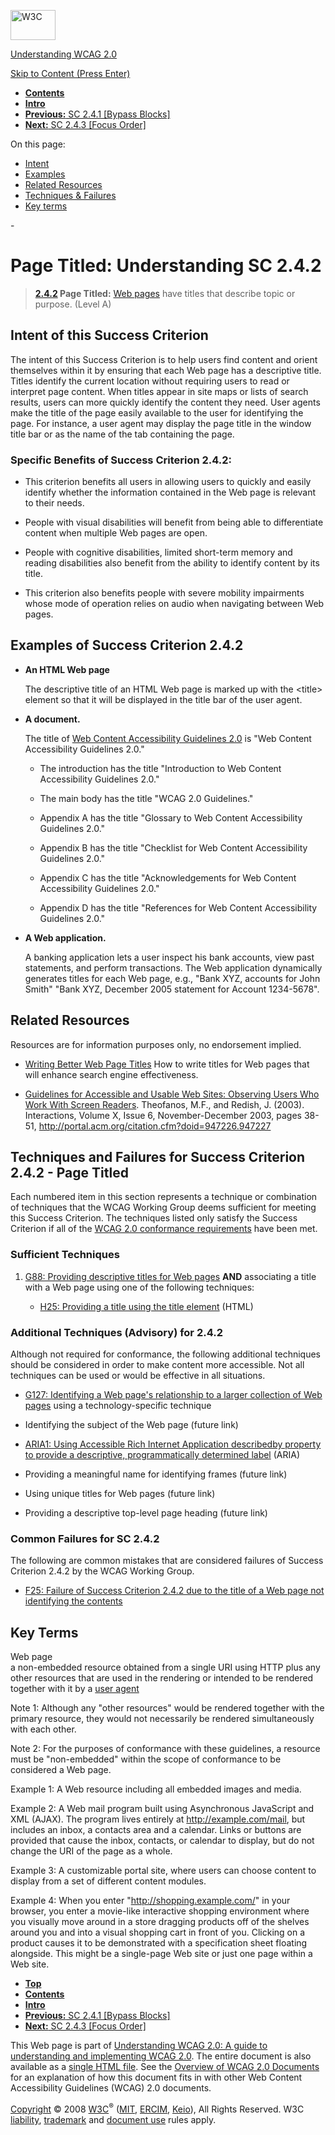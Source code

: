 [<img src="http://www.w3.org/Icons/w3c_home" alt="W3C" width="72" height="48" />](http://www.w3.org/)

[Understanding WCAG 2.0](http://www.w3.org/TR/2008/WD-UNDERSTANDING-WCAG20-20081103/)

[Skip to Content (Press Enter)](#maincontent)

<span id="top"></span>

-   **[Contents](http://www.w3.org/TR/2008/WD-UNDERSTANDING-WCAG20-20081103/#contents "Table of Contents")**
-   **[Intro](intro.html "Introduction to Understanding WCAG 2.0")**
-   [**Previous:** SC 2.4.1 \[Bypass Blocks\]](navigation-mechanisms-skip.html "Understanding SC  2.4.1 [Bypass Blocks]")
-   [**Next:** SC 2.4.3 \[Focus Order\]](navigation-mechanisms-focus-order.html "Understanding SC  2.4.3 [Focus Order]")

On this page:

-   [Intent](#navigation-mechanisms-title-intent-head)
-   [Examples](#navigation-mechanisms-title-examples-head)
-   [Related Resources](#navigation-mechanisms-title-resources-head)
-   [Techniques & Failures](#navigation-mechanisms-title-techniques-head)
-   [Key terms](#key-terms)

<span id="maincontent">-</span>

<span id="navigation-mechanisms-title"></span> **Page Titled**<span class="screenreader">:</span> Understanding SC 2.4.2
========================================================================================================================

> **[2.4.2](http://www.w3.org/TR/2008/PR-WCAG20-20081103/#navigation-mechanisms-title) Page Titled:** <a href="#webpagedef" class="termref">Web pages</a> have titles that describe topic or purpose. (Level A)

Intent of this Success Criterion
--------------------------------

The intent of this Success Criterion is to help users find content and orient themselves within it by ensuring that each Web page has a descriptive title. Titles identify the current location without requiring users to read or interpret page content. When titles appear in site maps or lists of search results, users can more quickly identify the content they need. User agents make the title of the page easily available to the user for identifying the page. For instance, a user agent may display the page title in the window title bar or as the name of the tab containing the page.

### Specific Benefits of Success Criterion 2.4.2:

-   This criterion benefits all users in allowing users to quickly and easily identify whether the information contained in the Web page is relevant to their needs.

-   People with visual disabilities will benefit from being able to differentiate content when multiple Web pages are open.

-   People with cognitive disabilities, limited short-term memory and reading disabilities also benefit from the ability to identify content by its title.

-   This criterion also benefits people with severe mobility impairments whose mode of operation relies on audio when navigating between Web pages.

Examples of Success Criterion 2.4.2
-----------------------------------

-   **An HTML Web page**

    The descriptive title of an HTML Web page is marked up with the &lt;title&gt; element so that it will be displayed in the title bar of the user agent.

-   **A document.**

    The title of [Web Content Accessibility Guidelines 2.0](http://www.w3.org/TR/WCAG20/) is "Web Content Accessibility Guidelines 2.0."

    -   The introduction has the title "Introduction to Web Content Accessibility Guidelines 2.0."

    -   The main body has the title "WCAG 2.0 Guidelines."

    -   Appendix A has the title "Glossary to Web Content Accessibility Guidelines 2.0."

    -   Appendix B has the title "Checklist for Web Content Accessibility Guidelines 2.0."

    -   Appendix C has the title "Acknowledgements for Web Content Accessibility Guidelines 2.0."

    -   Appendix D has the title "References for Web Content Accessibility Guidelines 2.0."

-   **A Web application.**

    A banking application lets a user inspect his bank accounts, view past statements, and perform transactions. The Web application dynamically generates titles for each Web page, e.g., "Bank XYZ, accounts for John Smith" "Bank XYZ, December 2005 statement for Account 1234-5678".

Related Resources
-----------------

Resources are for information purposes only, no endorsement implied.

-   [Writing Better Web Page Titles](http://www.socialpatterns.com/search-engine-optimization/writing-better-titles/) How to write titles for Web pages that will enhance search engine effectiveness.

-   [Guidelines for Accessible and Usable Web Sites: Observing Users Who Work With Screen Readers](http://redish.net/content/papers/interactions.html). Theofanos, M.F., and Redish, J. (2003). Interactions, Volume X, Issue 6, November-December 2003, pages 38-51, <http://portal.acm.org/citation.cfm?doid=947226.947227>

Techniques and Failures for Success Criterion 2.4.2 - Page Titled
-----------------------------------------------------------------

Each numbered item in this section represents a technique or combination of techniques that the WCAG Working Group deems sufficient for meeting this Success Criterion. The techniques listed only satisfy the Success Criterion if all of the [WCAG 2.0 conformance requirements](http://www.w3.org/TR/2008/PR-WCAG20-20081103/#conformance-reqs) have been met.

### Sufficient Techniques

1.  [G88: Providing descriptive titles for Web pages](http://www.w3.org/TR/2008/WD-WCAG20-TECHS-20081103/G88) **AND** associating a title with a Web page using one of the following techniques:

    -   [H25: Providing a title using the title element](http://www.w3.org/TR/2008/WD-WCAG20-TECHS-20081103/H25) (HTML)

### Additional Techniques (Advisory) for 2.4.2

Although not required for conformance, the following additional techniques should be considered in order to make content more accessible. Not all techniques can be used or would be effective in all situations.

-   [G127: Identifying a Web page's relationship to a larger collection of Web pages](http://www.w3.org/TR/2008/WD-WCAG20-TECHS-20081103/G127) using a technology-specific technique

-   Identifying the subject of the Web page (future link)

-   [ARIA1: Using Accessible Rich Internet Application describedby property to provide a descriptive, programmatically determined label](http://www.w3.org/TR/2008/WD-WCAG20-TECHS-20081103/ARIA1) (ARIA)

-   Providing a meaningful name for identifying frames (future link)

-   Using unique titles for Web pages (future link)

-   Providing a descriptive top-level page heading (future link)

### Common Failures for SC 2.4.2

The following are common mistakes that are considered failures of Success Criterion 2.4.2 by the WCAG Working Group.

-   [F25: Failure of Success Criterion 2.4.2 due to the title of a Web page not identifying the contents](http://www.w3.org/TR/2008/WD-WCAG20-TECHS-20081103/F25)

Key Terms
---------

 <span id="webpagedef"></span> Web page  
a non-embedded resource obtained from a single URI using HTTP plus any other resources that are used in the rendering or intended to be rendered together with it by a <a href="http://www.w3.org/TR/2008/PR-WCAG20-20081103/#useragentdef" class="termref">user agent</a>

Note 1: Although any "other resources" would be rendered together with the primary resource, they would not necessarily be rendered simultaneously with each other.

Note 2: For the purposes of conformance with these guidelines, a resource must be "non-embedded" within the scope of conformance to be considered a Web page.

Example 1: A Web resource including all embedded images and media.

Example 2: A Web mail program built using Asynchronous JavaScript and XML (AJAX). The program lives entirely at http://example.com/mail, but includes an inbox, a contacts area and a calendar. Links or buttons are provided that cause the inbox, contacts, or calendar to display, but do not change the URI of the page as a whole.

Example 3: A customizable portal site, where users can choose content to display from a set of different content modules.

Example 4: When you enter "http://shopping.example.com/" in your browser, you enter a movie-like interactive shopping environment where you visually move around in a store dragging products off of the shelves around you and into a visual shopping cart in front of you. Clicking on a product causes it to be demonstrated with a specification sheet floating alongside. This might be a single-page Web site or just one page within a Web site.

-   **[Top](#top)**
-   **[Contents](http://www.w3.org/TR/2008/WD-UNDERSTANDING-WCAG20-20081103/#contents "Table of Contents")**
-   **[Intro](intro.html "Introduction to Understanding WCAG 2.0")**
-   [**Previous:** SC 2.4.1 \[Bypass Blocks\]](navigation-mechanisms-skip.html "Understanding SC  2.4.1 [Bypass Blocks]")
-   [**Next:** SC 2.4.3 \[Focus Order\]](navigation-mechanisms-focus-order.html "Understanding SC  2.4.3 [Focus Order]")

This Web page is part of [Understanding WCAG 2.0: A guide to understanding and implementing WCAG 2.0](http://www.w3.org/TR/2008/WD-UNDERSTANDING-WCAG20-20081103/). The entire document is also available as a [single HTML file](complete.html). See the [Overview of WCAG 2.0 Documents](http://www.w3.org/WAI/intro/wcag20) for an explanation of how this document fits in with other Web Content Accessibility Guidelines (WCAG) 2.0 documents.

[Copyright](http://www.w3.org/Consortium/Legal/ipr-notice#Copyright) © 2008 [W3C](http://www.w3.org/)<sup>®</sup> ([MIT](http://www.csail.mit.edu/), [ERCIM](http://www.ercim.org/), [Keio](http://www.keio.ac.jp/)), All Rights Reserved. W3C [liability](http://www.w3.org/Consortium/Legal/ipr-notice#Legal_Disclaimer), [trademark](http://www.w3.org/Consortium/Legal/ipr-notice#W3C_Trademarks) and [document use](http://www.w3.org/Consortium/Legal/copyright-documents) rules apply.
